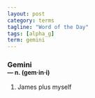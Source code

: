 ```yaml
---
layout: post
category: terms
tagline: "Word of the Day"
tags: [alpha_g]
term: gemini
---
```


<h3>Gemini<br/> <small>&mdash; n. (gem<span>&middot;</span>in<span>&middot;</span>i)</small></h3>
<p><ol><li>James plus myself</li>
</ol></p>
